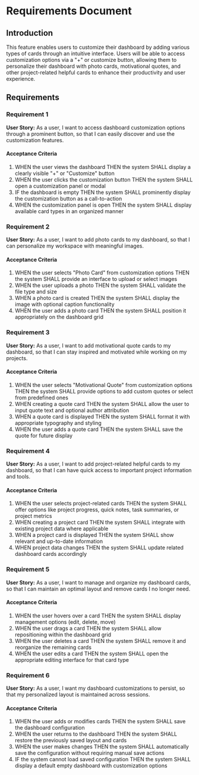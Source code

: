 # Requirements Document

## Introduction

This feature enables users to customize their dashboard by adding various types of cards through an intuitive interface. Users will be able to access customization options via a "+" or customize button, allowing them to personalize their dashboard with photo cards, motivational quotes, and other project-related helpful cards to enhance their productivity and user experience.

## Requirements

### Requirement 1

**User Story:** As a user, I want to access dashboard customization options through a prominent button, so that I can easily discover and use the customization features.

#### Acceptance Criteria

1. WHEN the user views the dashboard THEN the system SHALL display a clearly visible "+" or "Customize" button
2. WHEN the user clicks the customization button THEN the system SHALL open a customization panel or modal
3. IF the dashboard is empty THEN the system SHALL prominently display the customization button as a call-to-action
4. WHEN the customization panel is open THEN the system SHALL display available card types in an organized manner

### Requirement 2

**User Story:** As a user, I want to add photo cards to my dashboard, so that I can personalize my workspace with meaningful images.

#### Acceptance Criteria

1. WHEN the user selects "Photo Card" from customization options THEN the system SHALL provide an interface to upload or select images
2. WHEN the user uploads a photo THEN the system SHALL validate the file type and size
3. WHEN a photo card is created THEN the system SHALL display the image with optional caption functionality
4. WHEN the user adds a photo card THEN the system SHALL position it appropriately on the dashboard grid

### Requirement 3

**User Story:** As a user, I want to add motivational quote cards to my dashboard, so that I can stay inspired and motivated while working on my projects.

#### Acceptance Criteria

1. WHEN the user selects "Motivational Quote" from customization options THEN the system SHALL provide options to add custom quotes or select from predefined ones
2. WHEN creating a quote card THEN the system SHALL allow the user to input quote text and optional author attribution
3. WHEN a quote card is displayed THEN the system SHALL format it with appropriate typography and styling
4. WHEN the user adds a quote card THEN the system SHALL save the quote for future display

### Requirement 4

**User Story:** As a user, I want to add project-related helpful cards to my dashboard, so that I can have quick access to important project information and tools.

#### Acceptance Criteria

1. WHEN the user selects project-related cards THEN the system SHALL offer options like project progress, quick notes, task summaries, or project metrics
2. WHEN creating a project card THEN the system SHALL integrate with existing project data where applicable
3. WHEN a project card is displayed THEN the system SHALL show relevant and up-to-date information
4. WHEN project data changes THEN the system SHALL update related dashboard cards accordingly

### Requirement 5

**User Story:** As a user, I want to manage and organize my dashboard cards, so that I can maintain an optimal layout and remove cards I no longer need.

#### Acceptance Criteria

1. WHEN the user hovers over a card THEN the system SHALL display management options (edit, delete, move)
2. WHEN the user drags a card THEN the system SHALL allow repositioning within the dashboard grid
3. WHEN the user deletes a card THEN the system SHALL remove it and reorganize the remaining cards
4. WHEN the user edits a card THEN the system SHALL open the appropriate editing interface for that card type

### Requirement 6

**User Story:** As a user, I want my dashboard customizations to persist, so that my personalized layout is maintained across sessions.

#### Acceptance Criteria

1. WHEN the user adds or modifies cards THEN the system SHALL save the dashboard configuration
2. WHEN the user returns to the dashboard THEN the system SHALL restore the previously saved layout and cards
3. WHEN the user makes changes THEN the system SHALL automatically save the configuration without requiring manual save actions
4. IF the system cannot load saved configuration THEN the system SHALL display a default empty dashboard with customization options